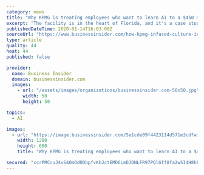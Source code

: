 ```yaml
---
category: news
title: "Why KPMG is treating employees who want to learn AI to a $450 million training center that feels like a luxury resort"
excerpt: "The facility is in the heart of Florida, and it's a case study in how positive company culture can play a role in driving digital transformations."
publishedDateTime: 2020-01-14T16:03:00Z
sourceUrl: "https://www.businessinsider.com/how-kpmg-infused-culture-into-a-new-450-million-facility"
type: article
quality: 44
heat: 44
published: false

provider:
  name: Business Insider
  domain: businessinsider.com
  images:
    - url: "/assets/images/organizations/businessinsider.com-50x50.jpg"
      width: 50
      height: 50

topics:
  - AI

images:
  - url: "https://image.businessinsider.com/5e1cde09f4423114d571e3cd?width=1200&format=jpeg"
    width: 1200
    height: 600
    title: "Why KPMG is treating employees who want to learn AI to a $450 million training center that feels like a luxury resort"

secured: "ccrPMCcuJ4vS4OmOdODbpfvKbJctEMD6LmDJDNLFR97PQlGff8fa2wSI4H8hBkd71T3Qq5JNm9jGLcJAJ3Xh6yRF36d19PE2iKzaqwMbXMnzKK3ooMu00h12zKjFCvmvZwAc6XSd9pcFmnGeljRJZpiwZm6U2cgq1sV8QfjOXhGdldRsXN7mxNnpoGghaf/nKEDbRy1WTm/n6TE4S5NwMY8MJxOF41VfLWhjU0zXjy86S6jw6i9uwVz/KVFg3qGKQLu5Xzqg08LwWoqe6FunCfyCXhA1hSNSohKuhTvYCmW3u5AxjeiRiv4+CtjZB/x1SX1sTwdCtNp9qHsjPCo68roQZwI+qJUtjXAoqgrRIUN0yjuYmJcBNmBl1LaWKj9Le9IvA3Yw52CDmbzxwlFb6G9ZoQ7f9ZrdAE+5ocwynZ+XUcwnJWvlpeQQW8xXO6tvDpm0woevvk6GBPUP9HadFg==;dakKO3MIboSZD967xnqJwA=="
---
```


